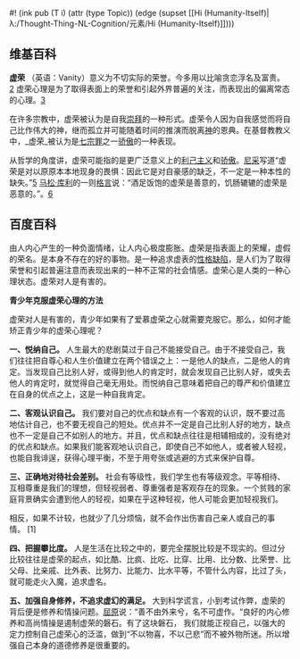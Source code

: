 #! (ink pub (T i) (attr (type Topic)) (edge (supset [[Hi (Humanity-Itself)|λ:/Thought-Thing-NL-Cognition/元素/Hi (Humanity-Itself)]])))


## 维基百科
 **虚荣** （英语：Vanity）意义为不切实际的荣誉。今多用以比喻贪恋浮名及富贵。[2](https://zh.wikipedia.org/wiki/%E8%99%9A%E8%8D%A3#cite_note-2) 虚荣心理是为了取得表面上的荣誉和引起外界普遍的关注，而表现出的偏离常态的心理。[3](https://zh.wikipedia.org/wiki/%E8%99%9A%E8%8D%A3#cite_note-3)

在许多宗教中，虚荣被认为是自我[崇拜](https://zh.wikipedia.org/wiki/%E5%81%B6%E5%83%8F%E5%B4%87%E6%8B%9C "偶像崇拜")的一种形式。虚荣令人因为自我感觉而将自己比作伟大的神，继而孤立并可能随着时间的推演而脱离[神](https://zh.wikipedia.org/wiki/%E7%A5%9E_(%E4%B8%80%E7%A5%9E%E6%95%99) "神 (一神教)")的恩典。在基督教教义中，_虚荣_被认为是[七宗罪](https://zh.wikipedia.org/wiki/%E4%B8%83%E5%AE%97%E7%BD%AA "七宗罪")之一[骄傲](https://zh.wikipedia.org/wiki/%E9%AA%84%E5%82%B2 "骄傲")的一种表现。

从哲学的角度讲，虚荣可能指的是更广泛意义上的[利己主义](https://zh.wikipedia.org/wiki/%E5%88%A9%E5%B7%B1%E4%B8%BB%E7%BE%A9 "利己主义")和[骄傲](https://zh.wikipedia.org/wiki/%E9%AA%84%E5%82%B2 "骄傲")。[尼采](https://zh.wikipedia.org/wiki/%E5%BC%97%E9%87%8C%E5%BE%B7%E9%87%8C%E5%B8%8C%C2%B7%E5%B0%BC%E9%87%87 "弗里德里希·尼采")写道“虚荣是对以原原本本地现身的畏惧：因此它是对自豪感的缺乏，不一定是一种本性的缺失。”[5](https://zh.wikipedia.org/wiki/%E8%99%9A%E8%8D%A3#cite_note-5) [马松·库利](https://zh.wikipedia.org/w/index.php?title=%E9%A9%AC%E6%9D%BE%C2%B7%E5%BA%93%E5%88%A9&action=edit&redlink=1)的一则[格言](https://zh.wikipedia.org/wiki/%E6%A0%BC%E8%A8%80 "格言")说：“酒足饭饱的虚荣是善意的，饥肠辘辘的虚荣是恶意的。”。[6](https://zh.wikipedia.org/wiki/%E8%99%9A%E8%8D%A3#cite_note-6)




## 百度百科
由人内心产生的一种负面情绪，让人内心极度膨胀。虚荣是指表面上的荣耀，虚假的荣名。是本身不存在的好的事物。是一种追求虚表的[性格缺陷](https://baike.baidu.com/item/%E6%80%A7%E6%A0%BC%E7%BC%BA%E9%99%B7/6815229)，是人们为了取得荣誉和引起普遍注意而表现出来的一种不正常的社会情感。虚荣心是人类的一种心理状态。虚荣对人是有害的。



 **青少年克服虚荣心理的方法** 

虚荣对人是有害的，青少年如果有了爱慕虚荣之心就需要克服它。那么，如何才能矫正青少年的虚荣心理呢？

 **一、悦纳自己。** 人生最大的悲剧莫过于自己不能接受自己。由于不接受自己，我们往往把自尊心和人生价值建立在两个错误之上：一是他人的缺点，二是他人的肯定。当发现自己比别人好，或得到他人的肯定时，就会发现自己比别人好，或失去他人的肯定时，就觉得自己毫无用处。而悦纳自己意味着把自己的尊严和价值建立在自身的优点之上，这是一种自我肯定。

 **二、客观认识自己。** 我们要对自己的优点和缺点有一个客观的认识，既不要过高地估计自己，也不要无视自己的短处。优点并不一定是自己比别人好的地方，缺点也不一定是自己不如别人的地方。并且，优点和缺点往往是相辅相成的，没有绝对的优点和缺点。如果我们能客观地认识自己，即使自己不如他人，或者被人轻视，也能自我诽逞，获得心理平衡，不至于用夸张或逃避的方式来保护自尊。

 **三、正确地对待社会差别。** 社会有等级性，我们学生也有等级观念。平等相待、互相尊重是我们的理想，但轻视弱者、尊重强者是客观存在的现象。一个贫贱的家庭背景确实会遭到他人的轻视，如果在乎这种轻视，他人可能会更加轻视我们。

相反，如果不计较，也就少了几分烦恼，就不会作出伤害自己亲人或自己的事情。 [1] 

 **四、把握攀比度。** 人是生活在比较之中的，要完全摆脱比较是不现实的。但过分比较往往是虚荣的起点，如比酷、比疯、比吃、比穿、比用、比分数、比荣誉、比父母、比亲戚、比外表、比努力、比能力、比水平等，不管什么内容，比过了头，就可能走火入魔，追求虚名。

 **五、加强自身修养，不追求虚幻的满足。** 大到科学谎言，小到考试作弊，虚荣的背后便是修养和情操问题。[屈原](https://baike.baidu.com/item/%E5%B1%88%E5%8E%9F)说：“善不由外来兮，名不可虚作。“良好的内心修养和高尚情操是遏制虚荣的磐石。有了这块磐石， 我们就能正视自己，以强大的定力控制自己虚荣心的泛滥，做到“不以物喜，不以己悲”而不被外物所迷。所以增强自己本身的道德修养是很重要的。